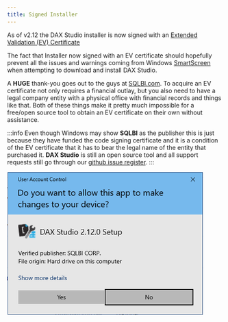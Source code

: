 ```yaml
---
title: Signed Installer
---
```


As of v2.12 the DAX Studio installer is now signed with an [Extended Validation (EV) Certificate](https://en.wikipedia.org/wiki/Extended_Validation_Certificate) 

The fact that Installer now signed with an EV certificate should hopefully prevent all the issues and warnings coming from Windows [SmartScreen](smart-screen) when attempting to download and install DAX Studio.

A **HUGE** thank-you goes out to the guys at [SQLBI.com](https://sqlbi.com). To acquire an EV certificate not only requires a financial outlay, but you also need to have a legal company entity with a physical office with financial records and things like that. Both of these things make it pretty much impossible for a free/open source tool to obtain an EV certificate on their own without assistance.

:::info
Even though Windows may show **SQLBI** as the publisher this is just because they have funded the code signing certificate and it is a condition of the EV certificate that it has to bear the legal name of the entity that purchased it. **DAX Studio** is still an open source tool and all support requests still go through our [github issue register](https://github.com/daxstudio/daxstudio/issues).
:::

![uac-prompt](uac-prompt.png)
